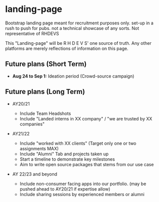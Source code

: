 # landing-page
Bootstrap landing page meant for recruitment purposes only. set-up in a rush to push for pubs. not a technical showcase of any sorts. Not representative of RHDEVS

This "Landing-page" will be R H D E V S' one source of truth. Any other platforms are merely reflections of information on this page.

## Future plans (Short Term)
- **Aug 24 to Sep 1:** Ideation period (Crowd-source campaign)


## Future plans (Long Term)
- AY20/21
  - Include Team Headshots
  - Include "Landed interns in XX company" / "we are trusted by XX companies"

- AY21/22 
  - Include "worked with XX clients" (Target only one or two assignments MAX)
  - Include "Alumni" Tab and projects taken up 
  - Start a timeline to demonstrate key milestones
  - Aim to write open source packages that stems from our use case
 
- AY 22/23 and beyond
  - Include non-consumer facing apps into our portfolio. (may be pushed ahead to AY20/21 if expertise allow)
  - Include sharing sessions by experienced members or alumni
